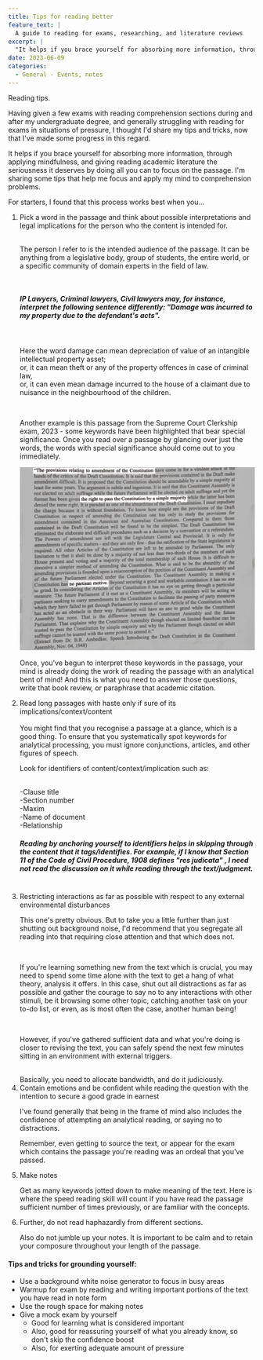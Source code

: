 ```yaml
---
title: Tips for reading better
feature_text: |
  A guide to reading for exams, researching, and literature reviews
excerpt: |
  "It helps if you brace yourself for absorbing more information, through applying mindfulness, and give reading the seriousness it deserves"
date: 2023-06-09
categories: 
  - General - Events, notes
---
```


Reading tips.

Having given a few exams with reading comprehension sections during and after my undergraduate degree, and generally struggling with reading for exams in situations of pressure, I thought I'd share my tips and tricks, now that I've made some progress in this regard.

It helps if you brace yourself for absorbing more information, through applying mindfulness, and giving reading academic literature the seriousness it deserves by doing all you can to focus on the passage. I'm sharing some tips that help me focus and apply my mind to comprehension problems.

For starters, I found that this process works best when you...

<ol>

<li> Pick a word in the passage and think about possible interpretations and legal implications for the person who the content is intended for. </li>

<br> 

The person I refer to is the intended audience of the passage. It can be anything from a legislative body, group of students, the entire world, or a specific community of domain experts in the field of law.

<br>

<h5> IP Lawyers, Criminal lawyers, Civil lawyers may, for instance, interpret the following sentence differently: "Damage was incurred to my property due to the defendant's acts". </h5>

<br>

Here the word damage can mean depreciation of value of an intangible intellectual property asset;
<br> or, it can mean theft or any of the property offences in case of criminal law,
<br> or, it can even mean damage incurred to the house of a claimant due to nuisance in the neighbourhood of the children.

<br>

Another example is this passage from the Supreme Court Clerkship exam, 2023 - some keywords have been highlighted that bear special significance. Once you read over a passage by glancing over just the words, the words with special significance should come out to you immediately.

<img src="/assets/images/Reading-Instruct.png" alt="A passage from BR Ambedkar's speech before the Constituent Assembly">

<br>

Once, you've begun to interpret these keywords in the passage, your mind is already doing the work of reading the passage with an analytical bent of mind! And this is what you need to answer those questions, write that book review, or paraphrase that academic citation.

<li> Read long passages with haste only if sure of its implications/context/content </li>
<br>
You might find that you recognise a passage at a glance, which is a good thing. To ensure that you systematically spot keywords for analytical processing, you must ignore conjunctions, articles, and other figures of speech.

<br> 

Look for identifiers of content/context/implication such as:

<br> 	-Clause title
<br>   	-Section number 
<br>   	-Maxim 
<br>	-Name of document
<br>   	-Relationship

<h5> Reading by anchoring yourself to identifiers helps in skipping through the content that it tags/identifies. For example, if I know that Section 11 of the Code of Civil Procedure, 1908 defines <i> "res judicata" </i>, I need not read the discussion on it while reading through the text/judgment. </h5>

<br>

<li> Restricting interactions as far as possible with respect to any external environmental disturbances </li>

This one's pretty obvious. But to take you a little further than just shutting out background noise, I'd recommend that you segregate all reading into that requiring close attention and that which does not.

<br>

If you're learning something new from the text which is crucial, you may need to spend some time alone with the text to get a hang of what theory, analysis it offers. In this case, shut out all distractions as far as possible and gather the courage to say no to any interactions with other stimuli, be it browsing some other topic, catching another task on your to-do list, or even, as is most often the case, another human being!

<br>

However, if you've gathered sufficient data and what you're doing is closer to revising the text, you can safely spend the next few minutes sitting in an environment with external triggers. 

<br>
Basically, you need to allocate bandwidth, and do it judiciously.

<li> Contain emotions and be confident while reading the question with the intention to secure a good grade in earnest </li>

I've found generally that being in the frame of mind also includes the confidence of attempting an analytical reading, or saying no to distractions. 

Remember, even getting to source the text, or appear for the exam which contains the passage you're reading was an ordeal that you've passed.

<li> Make notes </li>

Get as many keywords jotted down to make meaning of the text. Here is where the speed reading skill will count if you have read the passage sufficient number of times previously, or are familiar with the concepts.

<li> Further, do not read haphazardly from different sections. </li>

Also do not jumble up your notes. It is important to be calm and to retain your composure throughout your length of the passage.

</ol>

<h4> Tips and tricks for grounding yourself: </h4>
<ul>
  <li> Use a background white noise generator to focus in busy areas </li>
  <li> Warmup for exam by reading and writing important portions of the text you have read in note form</li>
  <li> Use the rough space for making notes </li>
  <li> Give a mock exam by yourself 
	<ul>
	  <li> Good for learning what is considered important </li>
          <li> Also, good for reassuring yourself of what you already know, so don't skip the confidence boost </li>
          <li> Also, for exerting adequate amount of pressure </li>
	</ul> </li>
</ul>

